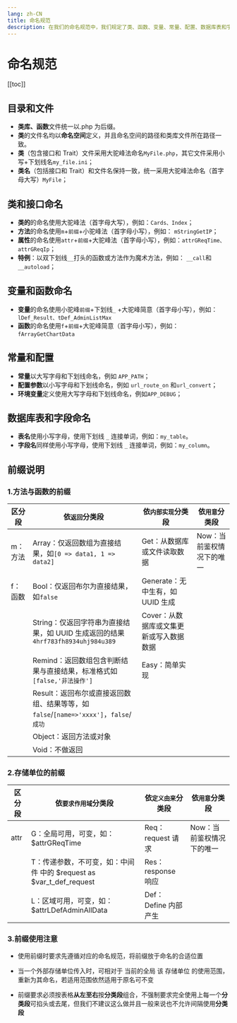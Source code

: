 ```yaml
---
lang: zh-CN
title: 命名规范
description: 在我们的命名规范中，我们规定了类、函数、变量、常量、配置、数据库表和字段的命名约定。类的文件名应使用命名空间定义，并与类库文件的路径一致，文件名采用大驼峰法。方法名采用m+前缀+小驼峰法，属性名采用attr+前缀+大驼峰法。常量以大写字母和下划线命名，配置参数以小写字母和下划线命名。数据库表名和字段名都使用小写字母和下划线连接单词。我们还提供了前缀说明，以便更好地理解命名约定的用途和作用范围。这些规范有助于保持代码的一致性和可读性。
---
```


# 命名规范

[[toc]]

## 目录和文件

-   **类库、函数**文件统一以.php 为后缀。
-   **类**的文件名均以**命名空间**定义，并且命名空间的路径和类库文件所在路径一致。
-   **类**（包含接口和 Trait）文件采用大驼峰法命名`MyFile.php`，其它文件采用小写+下划线名`my_file.ini`；
-   **类名**（包括接口和 Trait）和文件名保持一致，统一采用大驼峰法命名（首字母大写）`MyFile`；

## 类和接口命名

-   **类的**的命名使用大驼峰法（首字母大写），例如：`Cards、Index`；
-   **方法**的命名使用`m`+`前缀`+小驼峰法（首字母小写），例如： `mStringGetIP`；
-   **属性**的命名使用`attr`+`前缀`+大驼峰法（首字母小写），例如：`attrGReqTime、attrGReqIp`；
-   **特例**：以双下划线`__`打头的函数或方法作为魔术方法，例如： `__call`和 `__autoload`；

## 变量和函数命名

-   **变量**的命名使用小驼峰`前缀`+下划线`_` +大驼峰简意（首字母小写），例如：`lDef_Result、tDef_AdminListMax`
-   **函数**的命名使用`f`+`前缀`+大驼峰简意（首字母小写），例如：`fArrayGetChartData`

## 常量和配置

-   **常量**以大写字母和下划线命名，例如 `APP_PATH`；
-   **配置参数**以小写字母和下划线命名，例如 `url_route_on` 和`url_convert`；
-   **环境变量**定义使用大写字母和下划线命名，例如`APP_DEBUG`；

## 数据库表和字段命名

-   **表名**使用小写字母，使用下划线 `_` 连接单词，例如：`my_table`。
-   **字段名**同样使用小写字母，使用下划线 `_` 连接单词，例如：`my_column`。

## 前缀说明

### 1.方法与函数的前缀

| 区分段  | 依`返回`分类段                                               | 依`内部实现`分类段                      | 依`用意`分类段            |
| ------- | ------------------------------------------------------------ | --------------------------------------- | ------------------------- |
| m：方法 | Array：仅返回数组为直接结果，如`[0 => data1, 1 => data2]`    | Get：从数据库或文件读取数据             | Now：当前鉴权情况下的唯一 |
| f：函数 | Bool：仅返回布尔为直接结果，如`false`                        | Generate：无中生有，如 UUID 生成        |                           |
|         | String：仅返回字符串为直接结果，如 UUID 生成返回的结果`4hrf783fh8934uhj984u389` | Cover：从数据库或文集更新或写入数据数据 |                           |
|         | Remind：返回数组包含判断结果与直接结果，标准格式如`[false,'非法操作']` | Easy：简单实现                          |                           |
|         | Result：返回布尔或直接返回数组、结果等等，如`false`/`[name=>'xxxx']`，`false`/`成功` |                                         |                           |
|         | Object：返回方法或对象                                       |                                         |                           |
|         | Void：不做返回                                               |                                         |                           |

### 2.存储单位的前缀

| 区分段 | 依`要求作用域`分类段                                         | 依`定义由来`分类段   | 依`用意`分类段            |
| ------ | ------------------------------------------------------------ | -------------------- | ------------------------- |
| attr   | G：全局可用，可变，如：\$attrGReqTime                        | Req：request 请求    | Now：当前鉴权情况下的唯一 |
|        | T：传递参数，不可变，如：中间件 中的 $request as $var_t_def_request | Res：response 响应   |                           |
|        | L：区域可用，可变，如：\$attrLDefAdminAllData                | Def：Define 内部产生 |                           |

### 3.前缀使用注意

- 使用前缀时要求先遵循对应的命名规范，将前缀放于命名的合适位置

- 当一个外部存储单位传入时，可相对于 当前的全局 该 存储单位 的使用范围，重新为其命名，若适用范围依然适用于原名可不变

- 前缀要求必须按表格**从左至右**按**分类段**组合，不强制要求完全使用上每一个**分类段**可掐头或去尾，但我们不建议这么做并且一般来说也不允许间隔使用**分类段**